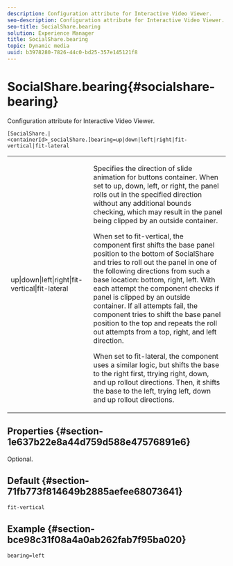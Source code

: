 ```yaml
---
description: Configuration attribute for Interactive Video Viewer.
seo-description: Configuration attribute for Interactive Video Viewer.
seo-title: SocialShare.bearing
solution: Experience Manager
title: SocialShare.bearing
topic: Dynamic media
uuid: b3978280-7826-44c0-bd25-357e145121f8
---
```


# SocialShare.bearing{#socialshare-bearing}

Configuration attribute for Interactive Video Viewer.

 `[SocialShare.|<containerId>_socialShare.]bearing=up|down|left|right|fit-vertical|fit-lateral`

<table id="table_441553CD34C94A58A9D7CBF772DEDDB6"> 
 <tbody> 
  <tr> 
   <td colname="col1"> <p> <span class="codeph"> up|down|left|right|fit-vertical|fit-lateral</span> </p> </td> 
   <td colname="col2"> <p> Specifies the direction of slide animation for buttons container. When set to <span class="codeph"> up</span>, <span class="codeph"> down</span>, <span class="codeph"> left</span>, or <span class="codeph"> right</span>, the panel rolls out in the specified direction without any additional bounds checking, which may result in the panel being clipped by an outside container. </p> <p>When set to <span class="codeph"> fit-vertical</span>, the component first shifts the base panel position to the bottom of SocialShare and tries to roll out the panel in one of the following directions from such a base location: bottom, right, left. With each attempt the component checks if panel is clipped by an outside container. If all attempts fail, the component tries to shift the base panel position to the top and repeats the roll out attempts from a top, right, and left direction. </p> <p>When set to <span class="codeph"> fit-lateral</span>, the component uses a similar logic, but shifts the base to the right first, ttrying right, down, and up rollout directions. Then, it shifts the base to the left, trying left, down and up rollout directions. </p> </td> 
  </tr> 
 </tbody> 
</table>

## Properties {#section-1e637b22e8a44d759d588e47576891e6}

Optional.

## Default {#section-71fb773f814649b2885aefee68073641}

`fit-vertical`

## Example {#section-bce98c31f08a4a0ab262fab7f95ba020}

```
bearing=left
```

